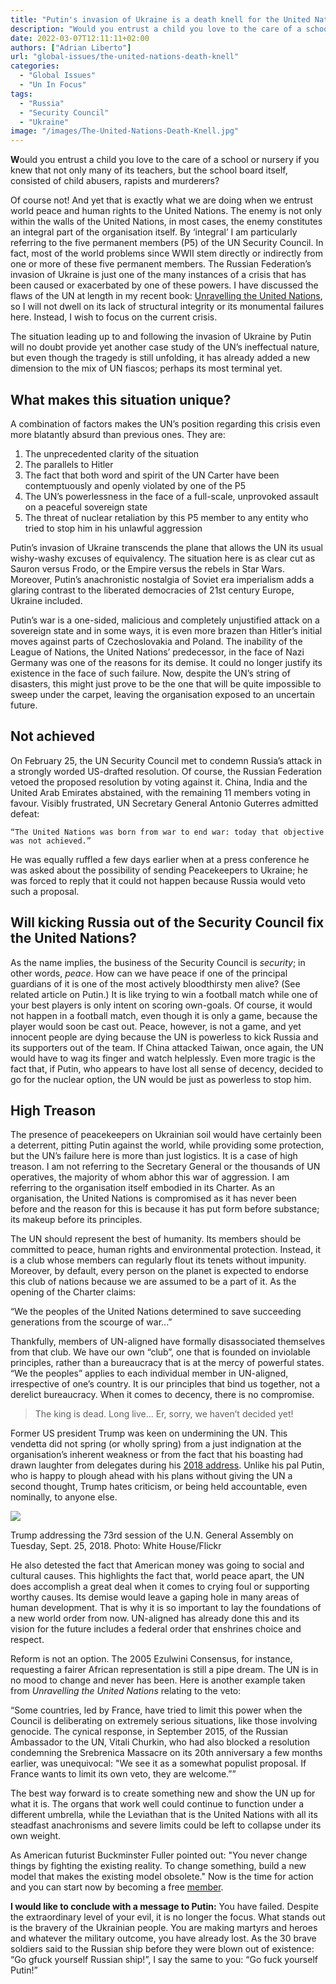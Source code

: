```yaml
---
title: "Putin's invasion of Ukraine is a death knell for the United Nations"
description: "Would you entrust a child you love to the care of a school or nursery if you knew that not only many of its teachers, but the school board itself, consisted of child abusers, rapists and murderers? Of course not! And yet that is exactly what we are doing when we entrust world peace and human rights to the United Nations."
date: 2022-03-07T12:11:11+02:00
authors: ["Adrian Liberto"]
url: "global-issues/the-united-nations-death-knell"
categories:
  - "Global Issues"
  - "Un In Focus"
tags:
  - "Russia"
  - "Security Council"
  - "Ukraine"
image: "/images/The-United-Nations-Death-Knell.jpg"
---
```


**W**ould you entrust a child you love to the care of a school or nursery if you knew that not only many of its teachers, but the school board itself, consisted of child abusers, rapists and murderers?

Of course not! And yet that is exactly what we are doing when we entrust world peace and human rights to the United Nations. The enemy is not only within the walls of the United Nations, in most cases, the enemy constitutes an integral part of the organisation itself. By ‘integral’ I am particularly referring to the five permanent members (P5) of the UN Security Council. In fact, most of the world problems since WWII stem directly or indirectly from one or more of these five permanent members. The Russian Federation’s invasion of Ukraine is just one of the many instances of a crisis that has been caused or exacerbated by one of these powers. I have discussed the flaws of the UN at length in my recent book: [Unravelling the United Nations](https://un-aligned.org/un-aligned-news/unravelling-the-united-nations-argead-style-officially-published/), so I will not dwell on its lack of structural integrity or its monumental failures here. Instead, I wish to focus on the current crisis.

The situation leading up to and following the invasion of Ukraine by Putin will no doubt provide yet another case study of the UN’s ineffectual nature, but even though the tragedy is still unfolding, it has already added a new dimension to the mix of UN fiascos; perhaps its most terminal yet.

## **What makes this situation unique**?

A combination of factors makes the UN’s position regarding this crisis even more blatantly absurd than previous ones. They are:

1. The unprecedented clarity of the situation
2. The parallels to Hitler
3. The fact that both word and spirit of the UN Carter have been contemptuously and openly violated by one of the P5
4. The UN’s powerlessness in the face of a full-scale, unprovoked assault on a peaceful sovereign state
5. The threat of nuclear retaliation by this P5 member to any entity who tried to stop him in his unlawful aggression

Putin’s invasion of Ukraine transcends the plane that allows the UN its usual wishy-washy excuses of equivalency. The situation here is as clear cut as Sauron versus Frodo, or the Empire versus the rebels in Star Wars. Moreover, Putin’s anachronistic nostalgia of Soviet era imperialism adds a glaring contrast to the liberated democracies of 21st century Europe, Ukraine included.

Putin’s war is a one-sided, malicious and completely unjustified attack on a sovereign state and in some ways, it is even more brazen than Hitler’s initial moves against parts of Czechoslovakia and Poland. The inability of the League of Nations, the United Nations’ predecessor, in the face of Nazi Germany was one of the reasons for its demise. It could no longer justify its existence in the face of such failure. Now, despite the UN’s string of disasters, this might just prove to be the one that will be quite impossible to sweep under the carpet, leaving the organisation exposed to an uncertain future.

## **Not achieved**

On February 25, the UN Security Council met to condemn Russia’s attack in a strongly worded US-drafted resolution. Of course, the Russian Federation vetoed the proposed resolution by voting against it. China, India and the United Arab Emirates abstained, with the remaining 11 members voting in favour. Visibly frustrated, UN Secretary General Antonio Guterres admitted defeat:

```
“The United Nations was born from war to end war: today that objective was not achieved.”
```

He was equally ruffled a few days earlier when at a press conference he was asked about the possibility of sending Peacekeepers to Ukraine; he was forced to reply that it could not happen because Russia would veto such a proposal.

## **Will kicking Russia out of the Security Council fix the United Nations?**

As the name implies, the business of the Security Council is _security_; in other words, _peace_. How can we have peace if one of the principal guardians of it is one of the most actively bloodthirsty men alive? (See related article on Putin.) It is like trying to win a football match while one of your best players is only intent on scoring own-goals. Of course, it would not happen in a football match, even though it is only a game, because the player would soon be cast out. Peace, however, is not a game, and yet innocent people are dying because the UN is powerless to kick Russia and its supporters out of the team. If China attacked Taiwan, once again, the UN would have to wag its finger and watch helplessly. Even more tragic is the fact that, if Putin, who appears to have lost all sense of decency, decided to go for the nuclear option, the UN would be just as powerless to stop him.

## **High Treason**

The presence of peacekeepers on Ukrainian soil would have certainly been a deterrent, pitting Putin against the world, while providing some protection, but the UN’s failure here is more than just logistics. It is a case of high treason. I am not referring to the Secretary General or the thousands of UN operatives, the majority of whom abhor this war of aggression. I am referring to the organisation itself embodied in its Charter. As an organisation, the United Nations is compromised as it has never been before and the reason for this is because it has put form before substance; its makeup before its principles.

The UN should represent the best of humanity. Its members should be committed to peace, human rights and environmental protection. Instead, it is a club whose members can regularly flout its tenets without impunity. Moreover, by default, every person on the planet is expected to endorse this club of nations because we are assumed to be a part of it. As the opening of the Charter claims:

“We the peoples of the United Nations determined to save succeeding generations from the scourge of war...”

Thankfully, members of UN-aligned have formally disassociated themselves from that club. We have our own “club”, one that is founded on inviolable principles, rather than a bureaucracy that is at the mercy of powerful states. “We the peoples” applies to each individual member in UN-aligned, irrespective of one’s country. It is our principles that bind us together, not a derelict bureaucracy. When it comes to decency, there is no compromise.

> The king is dead. Long live... Er, sorry, we haven’t decided yet!

Former US president Trump was keen on undermining the UN. This vendetta did not spring (or wholly spring) from a just indignation at the organisation’s inherent weakness or from the fact that his boasting had drawn laughter from delegates during his [2018 address](https://www.youtube.com/watch?v=-z4y8OJxlK8). Unlike his pal Putin, who is happy to plough ahead with his plans without giving the UN a second thought, Trump hates criticism, or being held accountable, even nominally, to anyone else.

![](/images/trump-undermining-UN-1024x683.jpg)

Trump addressing the 73rd session of the U.N. General Assembly on Tuesday, Sept. 25, 2018. Photo: White House/Flickr


He also detested the fact that American money was going to social and cultural causes. This highlights the fact that, world peace apart, the UN does accomplish a great deal when it comes to crying foul or supporting worthy causes. Its demise would leave a gaping hole in many areas of human development. That is why it is so important to lay the foundations of a new world order from now. UN-aligned has already done this and its vision for the future includes a federal order that enshrines choice and respect.

Reform is not an option. The 2005 Ezulwini Consensus, for instance, requesting a fairer African representation is still a pipe dream. The UN is in no mood to change and never has been. Here is another example taken from _Unravelling the United Nations_ relating to the veto:

“Some countries, led by France, have tried to limit this power when the Council is deliberating on extremely serious situations, like those involving genocide. The cynical response, in September 2015, of the Russian Ambassador to the UN, Vitali Churkin, who had also blocked a resolution condemning the Srebrenica Massacre on its 20th anniversary a few months earlier, was unequivocal: "We see it as a somewhat populist proposal. If France wants to limit its own veto, they are welcome.””

The best way forward is to create something new and show the UN up for what it is. The organs that work well could continue to function under a different umbrella, while the Leviathan that is the United Nations with all its steadfast anachronisms and severe limits could be left to collapse under its own weight.

As American futurist Buckminster Fuller pointed out: "You never change things by fighting the existing reality. To change something, build a new model that makes the existing model obsolete." Now is the time for action and you can start now by becoming a free [member](https://un-aligned.org/register/).

**I would like to conclude with a message to Putin:** You have failed. Despite the extraordinary level of your evil, it is no longer the focus. What stands out is the bravery of the Ukrainian people. You are making martyrs and heroes and whatever the military outcome, you have already lost. As the 30 brave soldiers said to the Russian ship before they were blown out of existence: “Go gfuck yourself Russian ship!”, I say the same to you: “Go fuck yourself Putin!”
